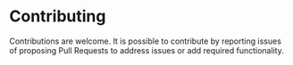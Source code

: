 # Contributing

Contributions are welcome. It is possible to contribute by reporting
issues of proposing Pull Requests to address issues or add required
functionality.
